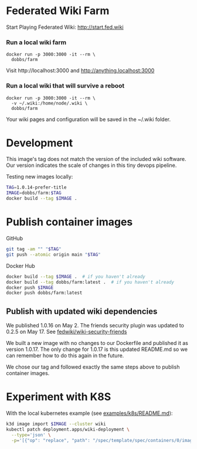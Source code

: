 # Federated Wiki Farm

Start Playing Federated Wiki: http://start.fed.wiki

### Run a local wiki farm

    docker run -p 3000:3000 -it --rm \
      dobbs/farm

Visit http://localhost:3000 and http://anything.localhost:3000

### Run a local wiki that will survive a reboot

    docker run -p 3000:3000 -it --rm \
      -v ~/.wiki:/home/node/.wiki \
      dobbs/farm

Your wiki pages and configuration will be saved in the ~/.wiki folder.

# Development

This image's tag does not match the version of the included wiki
software. Our version indicates the scale of changes in this tiny
devops pipeline.

Testing new images locally:

``` bash
TAG=1.0.14-prefer-title
IMAGE=dobbs/farm:$TAG
docker build --tag $IMAGE .
```

# Publish container images

GitHub

``` bash
git tag -am "" "$TAG"
git push --atomic origin main "$TAG"
```

Docker Hub

``` bash
docker build --tag $IMAGE .  # if you haven't already
docker build --tag dobbs/farm:latest .  # if you haven't already
docker push $IMAGE
docker push dobbs/farm:latest
```

## Publish with updated wiki dependencies

We published 1.0.16 on May 2. The friends security plugin was updated
to 0.2.5 on May 17. See [fedwiki/wiki-security-friends](https://github.com/fedwiki/wiki-security-friends/tree/bf8a1631806829cb8c20614be1642d80b0bd5cfb)

We built a new image with no changes to our Dockerfile and published
it as version 1.0.17. The only change for 1.0.17 is this updated
README.md so we can remember how to do this again in the future.

We chose our tag and followed exactly the same steps above to publish
container images.

# Experiment with K8S

With the local kubernetes example (see [examples/k8s/README.md](./examples/k8s/README.md)):

``` bash
k3d image import $IMAGE --cluster wiki
kubectl patch deployment.apps/wiki-deployment \
  --type='json' \
  -p='[{"op": "replace", "path": "/spec/template/spec/containers/0/image", "value":"'$IMAGE'"}]'
```
